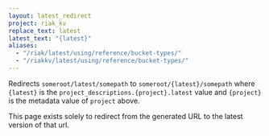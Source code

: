 ```yaml
---
layout: latest_redirect
project: riak_kv
replace_text: latest
latest_text: "{latest}"
aliases:
  - "/riak/latest/using/reference/bucket-types/"
  - "/riakkv/latest/using/reference/bucket-types/"
---
```


Redirects `someroot/latest/somepath` to `someroot/{latest}/somepath` 
where `{latest}` is the `project_descriptions.{project}.latest` value
and `{project}` is the metadata value of `project` above.

This page exists solely to redirect from the generated URL to the latest version of
that url.


